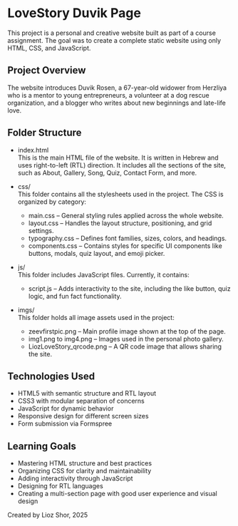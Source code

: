 # LoveStory Duvik Page

This project is a personal and creative website built as part of a course assignment. The goal was to create a complete static website using only HTML, CSS, and JavaScript.

## Project Overview

The website introduces Duvik Rosen, a 67-year-old widower from Herzliya who is a mentor to young entrepreneurs, a volunteer at a dog rescue organization, and a blogger who writes about new beginnings and late-life love.

## Folder Structure

- index.html  
  This is the main HTML file of the website. It is written in Hebrew and uses right-to-left (RTL) direction. It includes all the sections of the site, such as About, Gallery, Song, Quiz, Contact Form, and more.

- css/  
  This folder contains all the stylesheets used in the project. The CSS is organized by category:
  - main.css – General styling rules applied across the whole website.
  - layout.css – Handles the layout structure, positioning, and grid settings.
  - typography.css – Defines font families, sizes, colors, and headings.
  - components.css – Contains styles for specific UI components like buttons, modals, quiz layout, and emoji picker.

- js/  
  This folder includes JavaScript files. Currently, it contains:
  - script.js – Adds interactivity to the site, including the like button, quiz logic, and fun fact functionality.

- imgs/  
  This folder holds all image assets used in the project:
  - zeevfirstpic.png – Main profile image shown at the top of the page.
  - img1.png to img4.png – Images used in the personal photo gallery.
  - LiozLoveStory_qrcode.png – A QR code image that allows sharing the site.

## Technologies Used

- HTML5 with semantic structure and RTL layout
- CSS3 with modular separation of concerns
- JavaScript for dynamic behavior
- Responsive design for different screen sizes
- Form submission via Formspree

## Learning Goals

- Mastering HTML structure and best practices
- Organizing CSS for clarity and maintainability
- Adding interactivity through JavaScript
- Designing for RTL languages
- Creating a multi-section page with good user experience and visual design

Created by Lioz Shor, 2025
